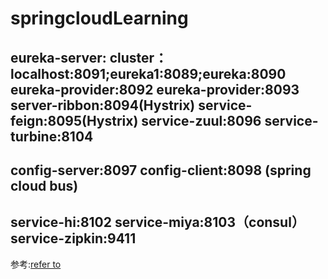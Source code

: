 # springcloudLearning
  eureka-server:
  cluster：localhost:8091;eureka1:8089;eureka:8090
  eureka-provider:8092
  eureka-provider:8093
  server-ribbon:8094(Hystrix)
  service-feign:8095(Hystrix)
  service-zuul:8096
  service-turbine:8104
---
  config-server:8097
  config-client:8098 (spring cloud bus)
---
  service-hi:8102
  service-miya:8103（consul）
  service-zipkin:9411
---
参考:[refer to](https://blog.csdn.net/forezp/article/details/70148833)
